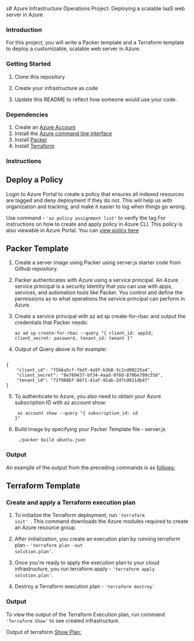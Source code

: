 s# Azure Infrastructure Operations Project: Deploying a scalable IaaS web server in Azure

### Introduction
For this project, you will write a Packer template and a Terraform template to deploy a customizable, scalable web server in Azure.

### Getting Started
1. Clone this repository

2. Create your infrastructure as code

3. Update this README to reflect how someone would use your code.

### Dependencies
1. Create an [Azure Account](https://portal.azure.com) 
2. Install the [Azure command line interface](https://docs.microsoft.com/en-us/cli/azure/install-azure-cli?view=azure-cli-latest)
3. Install [Packer](https://www.packer.io/downloads)
4. Install [Terraform](https://www.terraform.io/downloads.html)

### Instructions
## Deploy a Policy
Login to Azure Portal to create a policy that ensures all indexed resources are tagged and deny deployment if they do not. This will help us with organization and tracking, and make it easier to log when things go wrong.

Use command - <code>'az policy assignment list'</code> to verify the tag For instructions on how to create and apply policy in Azure CLI.  This policy is also viewable in Azure Portal. You can [view policy here](https://github.com/kojof/udacity-azure-devops-web-server-deploy/blob/develop/Azure%20Tagging%20Policy.png)

## Packer Template
1. Create a server image using Packer using server.js starter code from Github repository. 

2. Packer authenticates with Azure using a service principal. An Azure service principal is a security identity that you can use with apps, services, and automation tools like Packer. You control and define the permissions as to what operations the service principal can perform in Azure.

3. Create a service principal with az ad sp create-for-rbac and output the credentials that Packer needs:

    <code>az ad sp create-for-rbac --query "{ client_id: appId, client_secret: password, tenant_id: tenant }"</code>

4. Output of Query above is for example:
 <code>
{
    "client_id": "f5b6a5cf-fbdf-4a9f-b3b8-3c2cd00225a4",
    "client_secret": "0e760437-bf34-4aad-9f8d-870be799c55d",
    "tenant_id": "72f988bf-86f1-41af-91ab-2d7cd011db47"
} </code>

5. To authenticate to Azure, you also need to obtain your Azure subscription ID with az account show:

    <code> az account show --query "{ subscription_id: id }"</code>

6. Build Image by specifying your Packer Template file - server.js

   <code> ./packer build ubuntu.json</code>


### Output
An example of the output from the preceding commands is as [follows:](https://github.com/kojof/udacity-azure-devops-web-server-deploy/blob/develop/Packer%20Template%20Output.png)



## Terraform Template
### Create and apply a Terraform execution plan

1. To initialize the Terraform deployment, run  <code>'terraform init' </code>. This command downloads the Azure modules required to create an Azure resource group.

2. After initialization, you create an execution plan by running terraform plan -  <code>'terraform plan -out solution.plan'</code>.

3. Once you're ready to apply the execution plan to your cloud infrastructure, you run terraform apply -  <code>'terraform apply solution.plan'</code>. 

4. Destroy a Terraform execution plan -  <code>'terraform destroy' </code>

### Output
To view the output of the Terraform Execution plan, run command  <code>'Terraform Show'</code> to see created infrastructure.

Output of terraform [Show Plan:](https://github.com/kojof/udacity-azure-devops-web-server-deploy/blob/develop/Terraform%20Show%20Plan%20Output.png)

